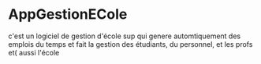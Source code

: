 # AppGestionECole
c'est un logiciel de gestion d'école sup qui genere automtiquement des emplois du temps et fait la gestion des étudiants, du personnel, et les profs et( aussi l'école
